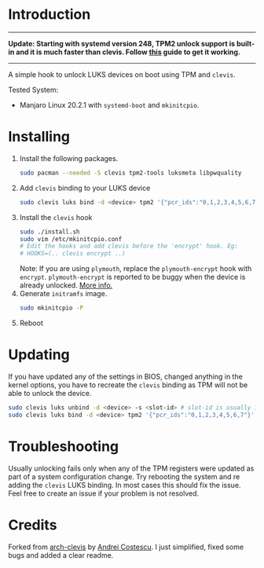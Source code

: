 # Introduction

---
**Update: Starting with systemd version 248, TPM2 unlock support is built-in and it is much faster than clevis. Follow [this](https://gist.github.com/chrisx8/cda23e2d1fa3dcda0d739bc74f600175) guide to get it working.**

---

A simple hook to unlock LUKS devices on boot using TPM and `clevis`.

Tested System:
* Manjaro Linux 20.2.1 with `systemd-boot` and `mkinitcpio`.

# Installing

1. Install the following packages.
    ```sh
    sudo pacman --needed -S clevis tpm2-tools luksmeta libpwquality
    ```
2. Add `clevis` binding to your LUKS device
    ```sh
    sudo clevis luks bind -d <device> tpm2 '{"pcr_ids":"0,1,2,3,4,5,6,7"}'
    ```
3. Install the `clevis` hook
    ```sh
    sudo ./install.sh
    sudo vim /etc/mkinitcpio.conf
    # Edit the hooks and add clevis before the 'encrypt' hook. Eg:
    # HOOKS=(.. clevis encrypt ..) 
    ```
    Note: If you are using `plymouth`, replace the `plymouth-encrypt` hook with `encrypt`. `plymouth-encrypt` is reported to be buggy when the device is already unlocked. [More info.](https://github.com/kishorv06/arch-mkinitcpio-clevis-hook/issues/1)
4. Generate `initramfs` image.
    ```sh
    sudo mkinitcpio -P
    ```
5. Reboot

# Updating

If you have updated any of the settings in BIOS, changed anything in the kernel options, you have to recreate the  `clevis` binding as TPM will not be able to unlock the device.

```sh
sudo clevis luks unbind -d <device> -s <slot-id> # slot-id is usually 1
sudo clevis luks bind -d <device> tpm2 '{"pcr_ids":"0,1,2,3,4,5,6,7"}'
```

# Troubleshooting

Usually unlocking fails only when any of the TPM registers were updated as part of a system configuration change. Try rebooting the system and re adding the `clevis` LUKS binding. In most cases this should fix the issue. Feel free to create an issue if your problem is not resolved.

# Credits

Forked from [arch-clevis](https://gitlab.com/cosandr/arch-clevis) by [Andrei Costescu](https://gitlab.com/cosandr). I just simplified, fixed some bugs and added a clear readme.
